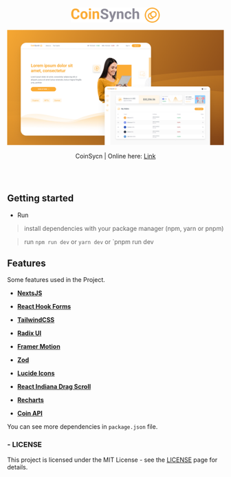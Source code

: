 <p align="center">
  <a href="https://opensource.org/licenses/MIT">
    <img src="./src/assets/logo-coinsync.png" height="35px" alt="License MIT">
  </a>
</p>

<p align="center">
  <a href="https://opensource.org/licenses/MIT">
    <img src="./src/assets/screen.png"  alt="License MIT">
  </a>
</p>

<p align="center">CoinSycn | Online here: <a href="https://coinsynch-code-test.vercel.app/">Link</a></p>

<br />
<br />

## Getting started

- Run

> install dependencies with your package manager (npm, yarn or pnpm)

> run `npm run dev` or `yarn dev` or `pnpm run dev

## Features

[//]: # "Add the features of your project here:"

Some features used in the Project.

- **<a href="https://nextjs.org/" target="_blank">NextsJS</a>**

- **<a href="https://react-hook-form.com/" target="_blank">React Hook Forms</a>**

- **<a href="https://tailwindcss.com/" target="\_blank">TailwindCSS</a>**

- **<a href="https://www.radix-ui.com/" target="_blank">Radix UI</a>**

- **<a href="https://www.framer.com/motion/" target="_blank">Framer Motion</a>**

- **<a href="https://zod.dev/" target="_blank">Zod</a>**

- **<a href="https://lucide.dev/" target="_blank">Lucide Icons</a>**

- **<a href="https://norserium.github.io/react-indiana-drag-scroll/" target="_blank">React Indiana Drag Scroll</a>**

- **<a href="https://recharts.org/en-US/" target="_blank">Recharts</a>**

- **<a href="https://www.coinapi.io/" target="_blank">Coin API</a>**

You can see more dependencies in `package.json` file.

### - LICENSE

This project is licensed under the MIT License - see the <a href="https://opensource.org/licenses/MIT" target="_blank">LICENSE</a> page for details.
